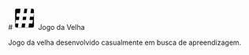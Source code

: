#![icone](https://raw.githubusercontent.com/cleber-abreu/JogoDaVelha/master/app/src/main/res/mipmap-mdpi/ic_launcher.png) Jogo da Velha

Jogo da velha desenvolvido casualmente em busca de apreendizagem.
